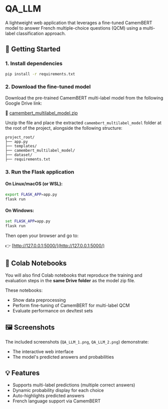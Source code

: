 # QA_LLM

A lightweight web application that leverages a fine-tuned CamemBERT model to answer French multiple-choice questions (QCM) using a multi-label classification approach.

## 🚀 Getting Started

### 1. Install dependencies

```bash
pip install -r requirements.txt
```

### 2. Download the fine-tuned model

Download the pre-trained CamemBERT multi-label model from the following Google Drive link:

🔗 [camembert_multilabel_model.zip](https://drive.google.com/file/d/1_fEFhry3Z3RmI_1j8zhxsH3-YBlifF6-/view?usp=sharing)

Unzip the file and place the extracted `camembert_multilabel_model` folder at the root of the project, alongside the following structure:

```
project_root/
├── app.py
├── templates/
├── camembert_multilabel_model/
├── dataset/
├── requirements.txt
```

### 3. Run the Flask application

#### On Linux/macOS (or WSL):

```bash
export FLASK_APP=app.py
flask run
```

#### On Windows:

```cmd
set FLASK_APP=app.py
flask run
```

Then open your browser and go to:

👉 [http://127.0.0.1:5000/](http://127.0.0.1:5000/)

## 📓 Colab Notebooks

You will also find Colab notebooks that reproduce the training and evaluation steps in the **same Drive folder** as the model zip file.

These notebooks:
- Show data preprocessing
- Perform fine-tuning of CamemBERT for multi-label QCM
- Evaluate performance on dev/test sets

## 🖼️ Screenshots

The included screenshots (`QA_LLM_1.png`, `QA_LLM_2.png`) demonstrate:
- The interactive web interface
- The model's predicted answers and probabilities

## 💡 Features

- Supports multi-label predictions (multiple correct answers)
- Dynamic probability display for each choice
- Auto-highlights predicted answers
- French language support via CamemBERT
